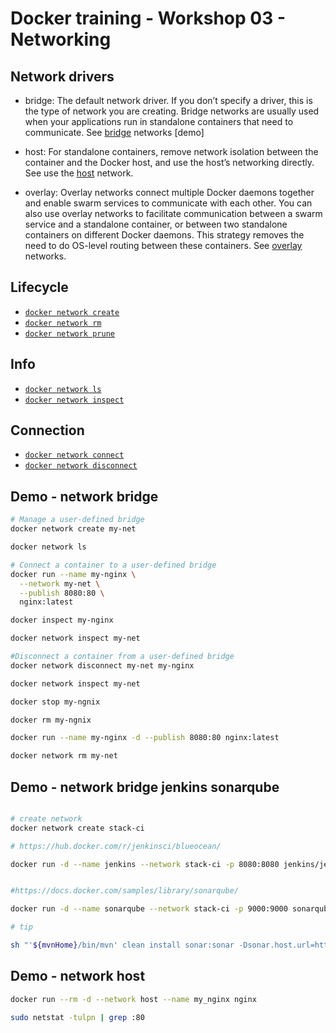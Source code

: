 # Docker training - Workshop 03 -  Networking

## Network drivers

* bridge: The default network driver. If you don’t specify a driver, this is the type of network you are creating. Bridge networks are usually used when your applications run in standalone containers that need to communicate. See [bridge](https://docs.docker.com/network/bridge/) networks [demo]

* host: For standalone containers, remove network isolation between the container and the Docker host, and use the host’s networking directly. See use the [host](https://docs.docker.com/network/host/) network.

* overlay: Overlay networks connect multiple Docker daemons together and enable swarm services to communicate with each other. You can also use overlay networks to facilitate communication between a swarm service and a standalone container, or between two standalone containers on different Docker daemons. This strategy removes the need to do OS-level routing between these containers. See [overlay](https://docs.docker.com/network/overlay/) networks.

## Lifecycle

* [`docker network create`](https://docs.docker.com/engine/reference/commandline/network_create/)
* [`docker network rm`](https://docs.docker.com/engine/reference/commandline/network_rm/)
* [`docker network prune`](https://docs.docker.com/engine/reference/commandline/network_prune/)

## Info

* [`docker network ls`](https://docs.docker.com/engine/reference/commandline/network_ls/)
* [`docker network inspect`](https://docs.docker.com/engine/reference/commandline/network_inspect/)

## Connection

* [`docker network connect`](https://docs.docker.com/engine/reference/commandline/network_connect/)
* [`docker network disconnect`](https://docs.docker.com/engine/reference/commandline/network_disconnect/)

## Demo - network bridge

```sh
# Manage a user-defined bridge
docker network create my-net

docker network ls

# Connect a container to a user-defined bridge
docker run --name my-nginx \
  --network my-net \
  --publish 8080:80 \
  nginx:latest

docker inspect my-nginx

docker network inspect my-net

#Disconnect a container from a user-defined bridge
docker network disconnect my-net my-nginx

docker network inspect my-net

docker stop my-ngnix

docker rm my-ngnix

docker run --name my-nginx -d --publish 8080:80 nginx:latest

docker network rm my-net
```

## Demo - network bridge jenkins sonarqube

```sh

# create network
docker network create stack-ci

# https://hub.docker.com/r/jenkinsci/blueocean/

docker run -d --name jenkins --network stack-ci -p 8080:8080 jenkins/jenkins


#https://docs.docker.com/samples/library/sonarqube/

docker run -d --name sonarqube --network stack-ci -p 9000:9000 sonarqube

# tip

sh "'${mvnHome}/bin/mvn' clean install sonar:sonar -Dsonar.host.url=http://sonarqube:9000 -Psonar-coverage"

```

## Demo - network host

```sh
docker run --rm -d --network host --name my_nginx nginx

sudo netstat -tulpn | grep :80
```